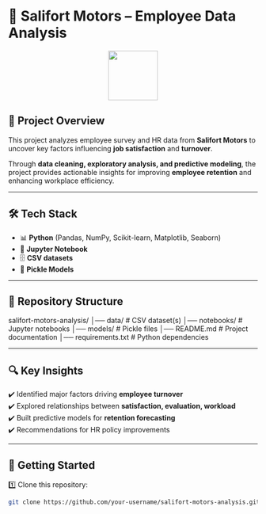 # 🚗 Salifort Motors – Employee Data Analysis  

<p align="center">
  <img src="https://media2.giphy.com/media/QssGEmpkyEOhBCb7e1/giphy.gif" width="100" />
</p>  

## 📌 Project Overview  
This project analyzes employee survey and HR data from **Salifort Motors** to uncover key factors influencing **job satisfaction** and **turnover**.  

Through **data cleaning, exploratory analysis, and predictive modeling**, the project provides actionable insights for improving **employee retention** and enhancing workplace efficiency.  

---

## 🛠️ Tech Stack  
- 📊 **Python** (Pandas, NumPy, Scikit-learn, Matplotlib, Seaborn)  
- 📒 **Jupyter Notebook**  
- 🗄️ **CSV datasets**  
- 🤖 **Pickle Models**  

---

## 📂 Repository Structure  
salifort-motors-analysis/
│── data/ # CSV dataset(s)
│── notebooks/ # Jupyter notebooks
│── models/ # Pickle files
│── README.md # Project documentation
│── requirements.txt # Python dependencies


---

## 🔍 Key Insights  
✔️ Identified major factors driving **employee turnover**  
✔️ Explored relationships between **satisfaction, evaluation, workload**  
✔️ Built predictive models for **retention forecasting**  
✔️ Recommendations for HR policy improvements  

---

## 🚀 Getting Started  

1️⃣ Clone this repository:  
```bash
git clone https://github.com/your-username/salifort-motors-analysis.git


